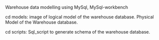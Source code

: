 Warehouse data modelling using MySql, MySql-workbench

cd models:
	image of logical model of the warehouse database.
	Physical Model of the Warehouse database.

cd scripts:
	Sql_script to generate schema of the warehouse database.
